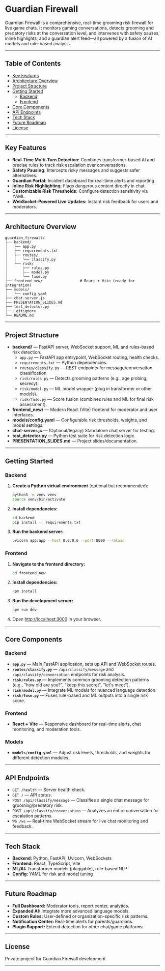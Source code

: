 # Guardian Firewall

Guardian Firewall is a comprehensive, real-time grooming risk firewall for live game chats. It monitors gaming conversations, detects grooming and predatory risks at the conversation level, and intervenes with safety pauses, inline highlights, and a guardian alert feed—all powered by a fusion of AI models and rule-based analysis.

---

## Table of Contents

- [Key Features](#key-features)
- [Architecture Overview](#architecture-overview)
- [Project Structure](#project-structure)
- [Getting Started](#getting-started)
  - [Backend](#backend)
  - [Frontend](#frontend)
- [Core Components](#core-components)
- [API Endpoints](#api-endpoints)
- [Tech Stack](#tech-stack)
- [Future Roadmap](#future-roadmap)
- [License](#license)

---

## Key Features

- **Real-Time Multi-Turn Detection:** Combines transformer-based AI and precise rules to track risk escalation over conversations.
- **Safety Pausing:** Intercepts risky messages and suggests safer alternatives.
- **Guardian Portal:** Incident dashboard for real-time alerts and reporting.
- **Inline Risk Highlighting:** Flags dangerous content directly in chat.
- **Customizable Risk Thresholds:** Configure detection sensitivity via YAML.
- **WebSocket-Powered Live Updates:** Instant risk feedback for users and moderators.

---

## Architecture Overview

```
guardian_firewall/
├── backend/
│   ├── app.py
│   ├── requirements.txt
│   ├── routes/
│   │   └── classify.py
│   └── risk/
│       ├── rules.py
│       ├── model.py
│       └── fuse.py
├── frontend_new/                 # React + Vite (ready for integration)
├── models/
│   └── config.yaml
├── chat-server.js
├── PRESENTATION_SLIDES.md
├── test_detector.py
├── .gitignore
└── README.md
```

---

## Project Structure

- **backend/** — FastAPI server, WebSocket support, ML and rules-based risk detection.
  - `app.py` — FastAPI app entrypoint, WebSocket routing, health checks.
  - `requirements.txt` — Python dependencies.
  - `routes/classify.py` — REST endpoints for message/conversation classification.
  - `risk/rules.py` — Detects grooming patterns (e.g., age probing, secrecy).
  - `risk/model.py` — ML model wrapper (plug in transformer or other models).
  - `risk/fuse.py` — Score fusion (combines rules and ML for final risk assessment).
- **frontend_new/** — Modern React (Vite) frontend for moderator and user interfaces.
- **models/config.yaml** — Configurable risk thresholds, weights, and model settings.
- **chat-server.js** — (Optional/legacy) Standalone chat server for testing.
- **test_detector.py** — Python test suite for risk detection logic.
- **PRESENTATION_SLIDES.md** — Project slides/documentation.

---

## Getting Started

### Backend

1. **Create a Python virtual environment** (optional but recommended):

    ```bash
    python3 -m venv venv
    source venv/bin/activate
    ```

2. **Install dependencies:**

    ```bash
    cd backend
    pip install -r requirements.txt
    ```

3. **Run the backend server:**

    ```bash
    uvicorn app:app --host 0.0.0.0 --port 8000 --reload
    ```

### Frontend

1. **Navigate to the frontend directory:**

    ```bash
    cd frontend_new
    ```

2. **Install dependencies:**

    ```bash
    npm install
    ```

3. **Run the development server:**

    ```bash
    npm run dev
    ```

4. Open [http://localhost:3000](http://localhost:3000) in your browser.

---

## Core Components

### Backend

- **`app.py`** — Main FastAPI application, sets up API and WebSocket routes.
- **`routes/classify.py`** — `/api/classify/message` and `/api/classify/conversation` endpoints for risk analysis.
- **`risk/rules.py`** — Implements common grooming detection patterns (e.g., "how old are you?", "keep this secret", "let's meet").
- **`risk/model.py`** — Integrate ML models for nuanced language detection.
- **`risk/fuse.py`** — Fuses rule-based and ML outputs into a single risk score.

### Frontend

- **React + Vite** — Responsive dashboard for real-time alerts, chat monitoring, and moderation tools.

### Models

- **`models/config.yaml`** — Adjust risk levels, thresholds, and weights for different detection modules.

---

## API Endpoints

- `GET /health` — Server health check.
- `GET /` — API status.
- `POST /api/classify/message` — Classifies a single chat message for grooming/predatory risk.
- `POST /api/classify/conversation` — Analyzes an entire conversation for escalation patterns.
- `WS /ws` — Real-time WebSocket stream for live chat monitoring and feedback.

---

## Tech Stack

- **Backend:** Python, FastAPI, Uvicorn, WebSockets
- **Frontend:** React, TypeScript, Vite
- **ML/AI:** Transformer models (pluggable), rule-based NLP
- **Config:** YAML for risk and model tuning

---

## Future Roadmap

- **Full Dashboard:** Moderator tools, report center, analytics.
- **Expanded AI:** Integrate more advanced language models.
- **Custom Rules:** User-defined or organization-specific risk patterns.
- **Notification Center:** Real-time alerts for parents/guardians.
- **Plugin Support:** Extend detection for other chat/game platforms.

---

## License

Private project for Guardian Firewall development.

---

